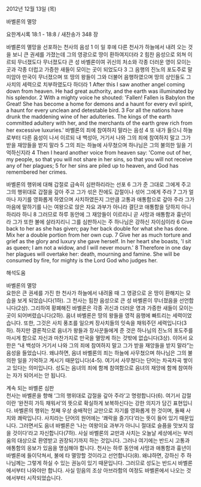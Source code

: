 2012년 12월 13일 (목)

바벨론의 멸망



요한계시록 18:1 - 18:8 / 새찬송가 348 장


바벨론의 멸망을 선포하는 천사의 음성 
1 이 일 후에 다른 천사가 하늘에서 내려 오는 것을 보니 큰 권세를 가졌는데 그의 영광으로 땅이 환하여지더라 2 힘찬 음성으로 외쳐 이르되 무너졌도다 무너졌도다 큰 성 바벨론이여 귀신의 처소와 각종 더러운 영이 모이는 곳과 각종 더럽고 가증한 새들이 모이는 곳이 되었도다 3 그 음행의 진노의 포도주로 말미암아 만국이 무너졌으며 또 땅의 왕들이 그와 더불어 음행하였으며 땅의 상인들도 그 사치의 세력으로 치부하였도다 하더라
1 After this I saw another angel coming down from heaven. He had great authority, and the earth was illuminated by his splendor. 2 With a mighty voice he shouted: 'Fallen! Fallen is Babylon the Great! She has become a home for demons and a haunt for every evil spirit, a haunt for every unclean and detestable bird. 3 For all the nations have drunk the maddening wine of her adulteries. The kings of the earth committed adultery with her, and the merchants of the earth grew rich from her excessive luxuries.'
바벨론의 죄에 참여하지 말라는 음성 
4 또 내가 들으니 하늘로부터 다른 음성이 나서 이르되 내 백성아, 거기서 나와 그의 죄에 참여하지 말고 그가 받을 재앙들을 받지 말라 5 그의 죄는 하늘에 사무쳤으며 하나님은 그의 불의한 일을 기억하신지라
4 Then I heard another voice from heaven say: 'Come out of her, my people, so that you will not share in her sins, so that you will not receive any of her plagues; 5 for her sins are piled up to heaven, and God has remembered her crimes.

바벨론의 행위에 대해 갑절로 급속히 심판하리라는 선포 
6 그가 준 그대로 그에게 주고 그의 행위대로 갑절을 갚아 주고 그가 섞은 잔에도 갑절이나 섞어 그에게 주라 7 그가 얼마나 자기를 영화롭게 하였으며 사치하였든지 그만큼 고통과 애통함으로 갚아 주라 그가 마음에 말하기를 나는 여왕으로 앉은 자요 과부가 아니라 결단코 애통함을 당하지 아니하리라 하니 8 그러므로 하루 동안에 그 재앙들이 이르리니 곧 사망과 애통함과 흉년이라 그가 또한 불에 살라지리니 그를 심판하시는 주 하나님은 강하신 자이심이라
6 Give back to her as she has given; pay her back double for what she has done. Mix her a double portion from her own cup. 7 Give her as much torture and grief as the glory and luxury she gave herself. In her heart she boasts, 'I sit as queen; I am not a widow, and I will never mourn.' 8 Therefore in one day her plagues will overtake her: death, mourning and famine. She will be consumed by fire, for mighty is the Lord God who judges her.

해석도움





바벨론의 멸망  
요한은 큰 권세를 가진 한 천사가 하늘에서 내려올 때 그 영광으로 온 땅이 환해지는 모습을 보게 되었습니다(1하). 그 천사는 힘찬 음성으로 큰 성 바벨론이 무너졌음을 선언합니다(2상). 그리하여 황폐해진 바벨론은 각종 귀신과 더러운 영과 가증한 새들이 모이는 곳이 되어버렸습니다(2하). 음녀 바벨론은 땅의 왕들을 영적 음행에 빠트리는 세력이었습니다. 또한, 그것은 사치 풍조를 일으켜 장사치들의 잇속을 채워주던 세력입니다(3하). 하지만 결론적으로 음녀가 왕들과 장사꾼들에게 준 것은 하나님의 진노의 포도주를 마시게 함으로 자신과 마찬가지로 만국을 멸망케 하는 것밖에 없습니다(3상). 이어서 요한은 “내 백성아 거기서 나와 그의 죄에 참여하지 말고 그가 받을 재앙들을 받지 말라”는 음성을 들었습니다. 왜냐하면, 음녀 바벨론의 죄는 하늘에 사무쳤으며 하나님은 그의 불의한 일을 기억하고 계시기 때문입니다(4-5). 여기서 사무쳤다는 단어는 차곡차곡 쌓이고 있다는 의미입니다. 성도는 음녀의 죄에 함께 참여함으로 음녀의 재앙에 함께 참여하는 자가 되어서는 안 됩니다. 

계속 되는 바벨론 심판  
천사는 바벨론을 향해 ‘그의 행위대로 갑절을 갚아 주라’고 명령합니다(6). 여기서 갑절이란 ‘완전히 가득 채워서’의 뜻으로 확실하게 보복하신다는 강한 의지가 담긴 표현입니다. 바벨론의 행위는 첫째 우상 숭배적인 교만으로 자기를 영화롭게 한 것이며, 둘째 사치와 쾌락입니다. 사치라는 단어의 원어에는 ‘쾌락을 즐기다’라는 뜻이 들어 있기 때문입니다. 그러면서도 음녀 바벨론은 ‘나는 여왕이요 과부가 아니니 절대로 슬픔을 맛보지 않을 것이다’라고 자신합니다(7하). 사실 바벨론의 교만과 사치는 오늘날 세상에서는 부러움의 대상으로 환영받고 권장되기까지 하는 것입니다. 그러나 여기에는 반드시 고통과 애통함의 응보가 있음을 명심해야 합니다. 천사는 하루 동안에 사망과 애통함과 흉년이 바벨론에 들이닥쳐서, 불에 타 멸망할 것이라고 선언합니다(8). 왜냐하면, 강하신 주 하나님께는 그렇게 하실 수 있는 권능이 있기 때문입니다. 그러므로 성도는 반드시 바벨론에서부터 나와야만 합니다. 사실 믿음의 조상 아브라함의 여정도 바벨론에서 나오는 것에서부터 시작되었습니다.